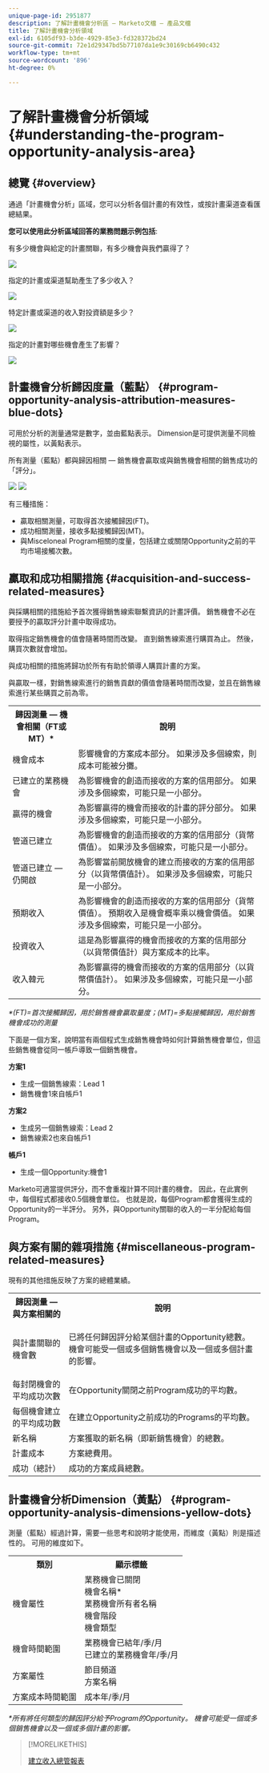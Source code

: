 ```yaml
---
unique-page-id: 2951877
description: 了解計畫機會分析區 — Marketo文檔 — 產品文檔
title: 了解計畫機會分析領域
exl-id: 6105df93-b3de-4929-85e3-fd328372bd24
source-git-commit: 72e1d29347bd5b77107da1e9c30169cb6490c432
workflow-type: tm+mt
source-wordcount: '896'
ht-degree: 0%

---
```


# 了解計畫機會分析領域 {#understanding-the-program-opportunity-analysis-area}

## 總覽 {#overview}

通過「計畫機會分析」區域，您可以分析各個計畫的有效性，或按計畫渠道查看匯總結果。

**您可以使用此分析區域回答的業務問題示例包括**:

有多少機會與給定的計畫關聯，有多少機會與我們贏得了？

![](assets/one-1.png)

指定的計畫或渠道幫助產生了多少收入？

![](assets/two-1.png)

特定計畫或渠道的收入對投資額是多少？

![](assets/three-1.png)

指定的計畫對哪些機會產生了影響？

![](assets/four-1.png)

## 計畫機會分析歸因度量（藍點） {#program-opportunity-analysis-attribution-measures-blue-dots}

可用於分析的測量通常是數字，並由藍點表示。 Dimension是可提供測量不同檢視的屬性，以黃點表示。

所有測量（藍點）都與歸因相關 — 銷售機會贏取或與銷售機會相關的銷售成功的「評分」。

![](assets/six.five.png) ![](assets/seven-1.png)

有三種措施：

* 贏取相關測量，可取得首次接觸歸因(FT)。
* 成功相關測量，接收多點接觸歸因(MT)。
* 與Misceloneal Program相關的度量，包括建立或關閉Opportunity之前的平均市場接觸次數。

## 贏取和成功相關措施 {#acquisition-and-success-related-measures}

與採購相關的措施給予首次獲得銷售線索聯繫資訊的計畫評價。 銷售機會不必在要授予的贏取評分計畫中取得成功。

取得指定銷售機會的值會隨著時間而改變。 直到銷售線索進行購買為止。 然後，購買次數就會增加。

與成功相關的措施將歸功於所有有助於領導人購買計畫的方案。

與贏取一樣，對銷售線索進行的銷售貢獻的價值會隨著時間而改變，並且在銷售線索進行某些購買之前為零。

<table> 
 <tbody> 
  <tr> 
   <th>歸因測量 — 機會相關（FT或MT）*</th> 
   <th>說明</th> 
  </tr> 
  <tr> 
   <td>機會成本</td> 
   <td>影響機會的方案成本部分。 如果涉及多個線索，則成本可能被分攤。</td> 
  </tr> 
  <tr> 
   <td>已建立的業務機會</td> 
   <td>為影響機會的創造而接收的方案的信用部分。 如果涉及多個線索，可能只是一小部分。</td> 
  </tr> 
  <tr> 
   <td>贏得的機會</td> 
   <td>為影響贏得的機會而接收的計畫的評分部分。 如果涉及多個線索，可能只是一小部分。</td> 
  </tr> 
  <tr> 
   <td>管道已建立</td> 
   <td>為影響機會的創造而接收的方案的信用部分（貨幣價值）。 如果涉及多個線索，可能只是一小部分。</td> 
  </tr> 
  <tr> 
   <td>管道已建立 — 仍開啟</td> 
   <td>為影響當前開放機會的建立而接收的方案的信用部分（以貨幣價值計）。 如果涉及多個線索，可能只是一小部分。</td> 
  </tr> 
  <tr> 
   <td>預期收入</td> 
   <td>為影響機會的創造而接收的方案的信用部分（貨幣價值）。 預期收入是機會概率乘以機會價值。 如果涉及多個線索，可能只是一小部分。</td> 
  </tr> 
  <tr> 
   <td>投資收入</td> 
   <td>這是為影響贏得的機會而接收的方案的信用部分（以貨幣價值計）與方案成本的比率。</td> 
  </tr> 
  <tr> 
   <td>收入韓元</td> 
   <td>為影響贏得的機會而接收的方案的信用部分（以貨幣價值計）。 如果涉及多個線索，可能只是一小部分。</td> 
  </tr> 
 </tbody> 
</table>

_&#42;(FT)=首次接觸歸因，用於銷售機會贏取量度；(MT)=多點接觸歸因，用於銷售機會成功的測量_

下面是一個方案，說明當有兩個程式生成銷售機會時如何計算銷售機會單位，但這些銷售機會從同一帳戶導致一個銷售機會。

**方案1**

* 生成一個銷售線索：Lead 1
* 銷售機會1來自帳戶1

**方案2**

* 生成另一個銷售線索：Lead 2
* 銷售線索2也來自帳戶1

**帳戶1**

* 生成一個Opportunity:機會1

Marketo可適當提供評分，而不會重複計算不同計畫的機會。 因此，在此實例中，每個程式都接收0.5個機會單位。 也就是說，每個Program都會獲得生成的Opportunity的一半評分。 另外，與Opportunity關聯的收入的一半分配給每個Program。

## 與方案有關的雜項措施 {#miscellaneous-program-related-measures}

現有的其他措施反映了方案的總體業績。

<table> 
 <tbody> 
  <tr> 
   <th>歸因測量 — 與方案相關的</th> 
   <th>說明</th> 
  </tr> 
  <tr> 
   <td>與計畫關聯的機會數</td> 
   <td><p>已將任何歸因評分給某個計畫的Opportunity總數。 機會可能受一個或多個銷售機會以及一個或多個計畫的影響。</p></td> 
  </tr> 
  <tr> 
   <td>每封閉機會的平均成功次數</td> 
   <td>在Opportunity關閉之前Program成功的平均數。 <br></td> 
  </tr> 
  <tr> 
   <td>每個機會建立的平均成功數</td> 
   <td>在建立Opportunity之前成功的Programs的平均數。</td> 
  </tr> 
  <tr> 
   <td>新名稱</td> 
   <td>方案獲取的新名稱（即新銷售機會）的總數。</td> 
  </tr> 
  <tr> 
   <td>計畫成本</td> 
   <td>方案總費用。</td> 
  </tr> 
  <tr> 
   <td>成功（總計）</td> 
   <td>成功的方案成員總數。</td> 
  </tr> 
 </tbody> 
</table>

## 計畫機會分析Dimension（黃點） {#program-opportunity-analysis-dimensions-yellow-dots}

測量（藍點）經過計算，需要一些思考和說明才能使用，而維度（黃點）則是描述性的。 可用的維度如下。

<table> 
 <tbody> 
  <tr> 
   <th>類別</th> 
   <th>顯示標籤</th> 
  </tr> 
  <tr> 
   <td>機會屬性</td> 
   <td>業務機會已關閉<br>機會名稱*<br>業務機會所有者名稱<br>機會階段<br>機會類型</td> 
  </tr> 
  <tr> 
   <td>機會時間範圍</td> 
   <td>業務機會已結年/季/月<br>已建立的業務機會年/季/月</td> 
  </tr> 
  <tr> 
   <td>方案屬性</td> 
   <td>節目頻道<br>方案名稱</td> 
  </tr> 
  <tr> 
   <td>方案成本時間範圍</td> 
   <td>成本年/季/月</td> 
  </tr> 
 </tbody> 
</table>

*&#42;所有將任何類型的歸因評分給予Program的Opportunity。 機會可能受一個或多個銷售機會以及一個或多個計畫的影響。*

>[!MORELIKETHIS]
>
>[建立收入總管報表](/help/marketo/product-docs/reporting/revenue-cycle-analytics/revenue-explorer/create-a-revenue-explorer-report.md)
